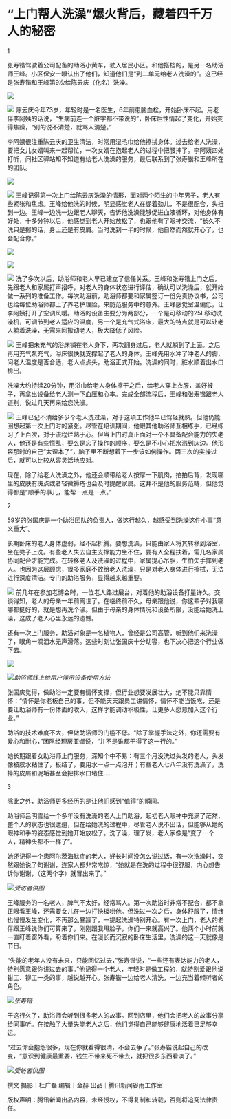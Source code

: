 # “上门帮人洗澡”爆火背后，藏着四千万人的秘密

1

张寿锴驾驶着公司配备的助浴小黄车，驶入居民小区。和他搭档的，是另一名助浴师王峰。小区保安一眼认出了他们，知道他们是“到二单元给老人洗澡的”。这已经是张寿锴和王峰第9次给陈云庆（化名）洗澡。

![](https://inews.gtimg.com/news_bt/OSB9aJnidUU_6ROlTY14wd5Dee4F2-tiBRCI1G5UDTQW0AA/1000)

![](https://inews.gtimg.com/news_bt/O5P5m5schpDD803pp_qU4H_UnT8dspe8129pC8eUVpkw0AA/1000)
陈云庆今年73岁，年轻时是一名医生，6年前患脑血栓，开始卧床不起。用老伴李阿姨的话说，“生病前连一个脏字都不带说的”，卧床后性情起了变化，开始变得焦躁，“别的说不清楚，就骂人清楚。”

李阿姨很注重陈云庆的卫生清洁，时常用湿毛巾给他擦拭身体。过去给老人洗澡，要把女儿女婿叫来一起帮忙，一次女婿在抱起老人的过程中把腰抻了。李阿姨四处打听，问社区驿站知不知道有给老人洗澡的服务，最后联系到了张寿锴和王峰所在的团队。

![](https://inews.gtimg.com/news_bt/OJsCq7AMIz04jSrMjmtb8aXVzW2HvOw2OfN_-PAqk-XE0AA/1000)

![](https://inews.gtimg.com/news_bt/OfRdClpfP5DZuF1T1jD6vLYqOC84E4ZlV-NSYtqbRqarwAA/1000)
王峰记得第一次上门给陈云庆洗澡的情形，面对两个陌生的中年男子，老人有些紧张和焦虑。王峰给他洗的时候，明显感觉老人在绷着劲儿，不是很配合，头扭到一边。王峰一边洗一边跟老人聊天，告诉他洗澡能够促进血液循环，对他身体有好处，十多分钟以后，他感觉到老人开始放松了，也跟他有了眼神交流，“长久不洗只是擦的话，身上还是有皮屑。当时洗到一半的时候，他自然而然就开心了，也会配合你。”

![](https://inews.gtimg.com/news_bt/Oa_8ASnWoGdI1uhBhHyIdckjdZb67pam-nN7LIOQf8ZnYAA/1000)

![](https://inews.gtimg.com/news_bt/OmB4ncP7lZ9YPTXe1ZhYPO6Oq2J_JLVkXrpjNkprUA6vUAA/1000)

![](https://inews.gtimg.com/news_bt/OeKlgcF1uql_dkGzdu1_PVyKj5TlwAt_hkUbFj1hywZJcAA/1000)
洗了多次以后，助浴师和老人早已建立了信任关系。王峰和张寿锴上门之后，先跟老人和家属打声招呼，对老人的身体状态进行评估，确认可以洗澡后，就开始做一系列的准备工作。每次助浴前，助浴师都要和家属签订一份免责协议书，公司也给每位助浴师都上了养老护理险，来防范服务中的意外。王峰感觉室温偏低，让李阿姨打开了空调风暖。助浴的设备主要分为两部分，一个是可移动的25L移动洗澡机，可调节到老人适应的温度，另一个是充气式浴床，最大的特点就是可以让老人躺着洗澡，无需来回搬动老人，极大降低了风险。

![](https://inews.gtimg.com/news_bt/Oufo20mpJevjkKmFW2yAJnSf4BNwvtrenwoVwYABhqG7wAA/1000)
王峰把未充气的浴床铺在老人身下，两次翻身过后，老人就躺到了上面。之后再用充气泵充气，浴床很快就支撑起了老人的身体。王峰先用水冲了冲老人的脚，问老人温度是否合适，老人点点头，助浴正式开始。洗澡的同时，脏水顺着出水口排出。

洗澡大约持续20分钟，用浴巾给老人身体擦干之后，给老人穿上衣服，盖好被子，再拿出设备给老人测一下血压和心率。完成全部流程后，王峰和张寿锴跟老人道别，说过几天再来给您洗澡。

![](https://inews.gtimg.com/news_bt/OJKLbn7IkboeHd2KwWxbvhjvEsS3cNTbwfZNpxkP4UdNMAA/1000)
王峰已记不清给多少个老人洗过澡，对于这项工作他早已驾轻就熟。但他仍能回想起第一次上门时的紧张。尽管在培训期间，他跟其他助浴师互相练手，已经练习了上百次，对于流程烂熟于心。但当上门时真正面对一个不具备配合能力的失老人，他还是有些慌乱，要么是忘了操作的顺序，要么是不小心把水溅到床边。他形容那时的自己“太课本了”，脑子里不断想着下一步该如何操作。两三次的实操过后，就可以比较从容灵活地应对。

现在，除了给老人洗澡之外，他还会顺带给老人按摩一下肌肉，拍拍后背，发现哪里的皮肤有斑点或者轻微褥疮也会及时提醒家属。这并不是他的服务范畴，但他觉得都是“顺手的事儿，能帮一点是一点。”

2

59岁的张国庆是一个助浴团队的负责人，做这行越久，越感受到洗澡这件小事“意义重大”。

长期卧床的老人身体虚弱，经不起折腾。要想洗澡，只能由家人将其转移到浴室，坐在凳子上洗。有些老人失去自主支撑能力坐不住，要有人全程扶着，需几名家属协同配合才能完成。在转移老人及洗澡的过程中，家属提心吊胆，生怕失手摔到老人。也因为这层顾虑，很多家庭不敢给老人洗澡，只是对老人身体进行擦拭，无法进行深度清洁。专门的助浴服务，显得越来越重要。

![](https://inews.gtimg.com/news_bt/OXEx8PNeSSM6X57Ko_5VUX-fYdVOME0McyCJkRbor9vZoAA/1000)
前几年在参加老博会时，一位老人路过展台，对着他的助浴设备打量许久。交谈得知，老人的母亲一年前离世了。在临终前不久，母亲跟他说，你这辈子对我哪哪都挺好的，就是想再洗个澡。但由于母亲的身体情况和设备所限，没能给她洗上澡，这成了老人心里永远的遗憾。

还有一次上门服务，助浴对象是一名植物人，曾经是公司高管，听到他们来洗澡了，眼角一滴泪水无声滑落。这些时刻让张国庆十分动容，也下决心把这个行业做下去。

![](https://inews.gtimg.com/news_bt/OmrN1II2a4wuVIaP11aTsN92xqJmPMjPn4gXvJDAIZxIwAA/1000)

![](https://inews.gtimg.com/news_bt/O_ij_FPuPqNnTgXtgvSmEDvM-82oYZIpkVXRGKeNn2QMsAA/1000)_助浴师线上给用户演示设备使用方法_

张国庆觉得，做助浴一定要有情怀支撑，但行业想要发展壮大，绝不能只靠情怀：“情怀是你老板自己的事，但不能天天跟员工讲情怀，情怀不能当饭吃，还是要让助浴师有一份体面的收入，这样才能调动积极性，让更多人愿意加入这个行业。”

助浴的技术难度不大，但做助浴师的门槛不低。“除了掌握手法之外，你还需要有爱心和耐心，”团队经理房亚娜说，“并不是谁都干得了这一行的。”

她长期跟着女助浴师上门服务，深知个中不易：有三个月没洗过头发的老人，头发像被胶水粘住了，板结了，要用水一点一点泡开；有些老人七八年没有洗澡了，洗掉的皮屑和泥垢甚至会把排水口堵住……

3

除此之外，助浴师更多经历的是让他们感到“值得”的瞬间。

助浴师吕明雪给一个多年没有洗澡的老人上门助浴，起初老人眼神中充满了茫然，整个人的状态也很邋遢，但在给她洗的过程中，尽管老人说不出话，但能够从她的眼神和手的姿态感觉到她开始放松了。洗了澡，理了发，老人家像是“变了一个人，精神头都不一样了”。

她还记得一个患阿尔茨海默症的老人，好长时间没怎么说过话，有一次洗澡时，突然跟她说了句谢谢，连家人都非常吃惊，“她就是在洗的过程中很舒服，内心想告诉你谢谢，（这两个字）就冒出来了。”

![](https://inews.gtimg.com/news_bt/OIACi6kMsNtGV7PzKvgAJmnn2NOS1910dEjoeebz029zYAA/1000)_受访者供图_

王峰服务的一名老人，脾气不太好，经常骂人。第一次助浴时非常不配合，都不拿正眼看王峰，还需要女儿在一边打快板哄他。但洗过一次之后，身体舒服了，情绪也慢慢发生变化，不再那么暴躁了，一提起洗澡特别开心。有一次上门，老人的老伴跟王峰说你们可算来了，刚刚跟我甩脸子，你们一来就高兴了。他两个小时前就一直盯着窗外看，盼着你们来。在漫长而沉寂的卧床生活里，洗澡的这一天就像是节日。

“失能的老年人没有未来，只能回忆过去，”张寿锴说，“一些还有表达能力的老人，特别愿意跟你讲过去的事。”他记得一个老人，年轻时是做工程的，就特别爱跟他说钳工、铆工一类的事，越说越开心。张寿锴一边给老人清洗，一边充当着倾听者的角色。

![](https://inews.gtimg.com/news_bt/OvIMjS6Rhoz9XZs3FI74aRqq9UzcQCfGaFJv7kbRn1tzcAA/1000)_张寿锴_

干这行久了，助浴师会听到很多老人的故事。回到店里，他们会把老人的故事分享给同事听。在接触了大量失能老人之后，他们觉得自己能够健康地活着已足够幸运。

“过去你会抱怨很多，现在你就看得很清，不会去争了。”张寿锴说起自己的改变，“意识到健康最重要，钱生不带来死不带去，就把很多东西看淡了。”

![](https://inews.gtimg.com/news_bt/ODEInkviMhikRLNjIc4OvNReUMPghKbQt0Ev_cTDU-IJIAA/1000)_受访者供图_

撰文 摄影｜杜广磊 编辑｜金赫 出品｜腾讯新闻谷雨工作室

版权声明：腾讯新闻出品内容，未经授权，不得复制和转载，否则将追究法律责任。

